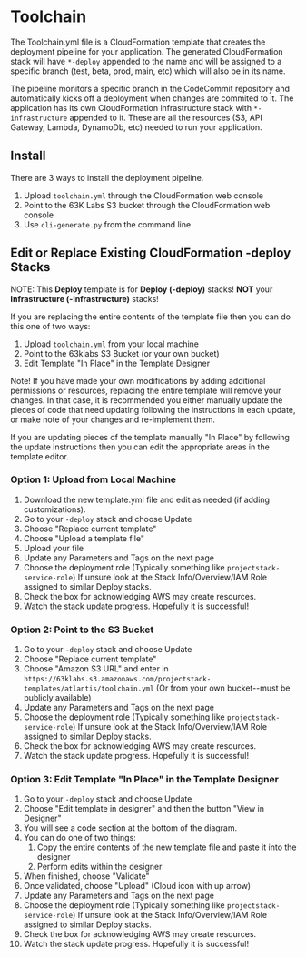 # Toolchain

The Toolchain.yml file is a CloudFormation template that creates the deployment pipeline for your application. The generated CloudFormation stack will have `*-deploy` appended to the name and will be assigned to a specific branch (test, beta, prod, main, etc) which will also be in its name.

The pipeline monitors a specific branch in the CodeCommit repository and automatically kicks off a deployment when changes are commited to it. The application has its own CloudFormation infrastructure stack with `*-infrastructure` appended to it. These are all the resources (S3, API Gateway, Lambda, DynamoDb, etc) needed to run your application.



## Install

There are 3 ways to install the deployment pipeline.

1. Upload `toolchain.yml` through the CloudFormation web console
2. Point to the 63K Labs S3 bucket through the CloudFormation web console
3. Use `cli-generate.py` from the command line 


## Edit or Replace Existing CloudFormation -deploy Stacks

NOTE: This **Deploy** template is for **Deploy (-deploy)** stacks! **NOT** your **Infrastructure (-infrastructure)** stacks!

If you are replacing the entire contents of the template file then you can do this one of two ways:

1. Upload `toolchain.yml` from your local machine
2. Point to the 63klabs S3 Bucket (or your own bucket)
3. Edit Template "In Place" in the Template Designer

Note! If you have made your own modifications by adding additional permissions or resources, replacing the entire template will remove your changes. In that case, it is recommended you either manually update the pieces of code that need updating following the instructions in each update, or make note of your changes and re-implement them.

If you are updating pieces of the template manually "In Place" by following the update instructions then you can edit the appropriate areas in the template editor.

### Option 1: Upload from Local Machine

1. Download the new template.yml file and edit as needed (if adding customizations).
2. Go to your `-deploy` stack and choose Update
3. Choose "Replace current template"
4. Choose "Upload a template file"
5. Upload your file
6. Update any Parameters and Tags on the next page
7. Choose the deployment role (Typically something like `projectstack-service-role`) If unsure look at the Stack Info/Overview/IAM Role assigned to similar Deploy stacks.
8. Check the box for acknowledging AWS may create resources.
9. Watch the stack update progress. Hopefully it is successful!

### Option 2: Point to the S3 Bucket

1. Go to your `-deploy` stack and choose Update
2. Choose "Replace current template"
3. Choose "Amazon S3 URL" and enter in `https://63klabs.s3.amazonaws.com/projectstack-templates/atlantis/toolchain.yml` (Or from your own bucket--must be publicly available)
4. Update any Parameters and Tags on the next page
5. Choose the deployment role (Typically something like `projectstack-service-role`) If unsure look at the Stack Info/Overview/IAM Role assigned to similar Deploy stacks.
6. Check the box for acknowledging AWS may create resources.
7. Watch the stack update progress. Hopefully it is successful!

### Option 3: Edit Template "In Place" in the Template Designer

1. Go to your `-deploy` stack and choose Update
2. Choose "Edit template in designer" and then the button "View in Designer"
3. You will see a code section at the bottom of the diagram.
4. You can do one of two things:
    1. Copy the entire contents of the new template file and paste it into the designer
    2. Perform edits within the designer
5. When finished, choose "Validate"
6. Once validated, choose "Upload" (Cloud icon with up arrow)
7. Update any Parameters and Tags on the next page
5. Choose the deployment role (Typically something like `projectstack-service-role`) If unsure look at the Stack Info/Overview/IAM Role assigned to similar Deploy stacks.
6. Check the box for acknowledging AWS may create resources.
7. Watch the stack update progress. Hopefully it is successful!
